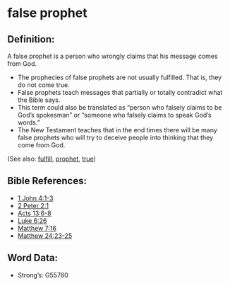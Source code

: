 # false prophet

## Definition:

A false prophet is a person who wrongly claims that his message comes from God.

* The prophecies of false prophets are not usually fulfilled. That is, they do not come true.
* False prophets teach messages that partially or totally contradict what the Bible says.
* This term could also be translated as “person who falsely claims to be God’s spokesman” or “someone who falsely claims to speak God’s words.”
* The New Testament teaches that in the end times there will be many false prophets who will try to deceive people into thinking that they come from God.

(See also: [fulfill](../kt/fulfill.md), [prophet](../kt/prophet.md), [true](../kt/true.md))

## Bible References:

* [1 John 4:1-3](rc://en/tn/help/1jn/04/01)
* [2 Peter 2:1](rc://en/tn/help/2pe/02/01)
* [Acts 13:6-8](rc://en/tn/help/act/13/06)
* [Luke 6:26](rc://en/tn/help/luk/06/26)
* [Matthew 7:16](rc://en/tn/help/mat/07/16)
* [Matthew 24:23-25](rc://en/tn/help/mat/24/23)

## Word Data:

* Strong’s: G55780

